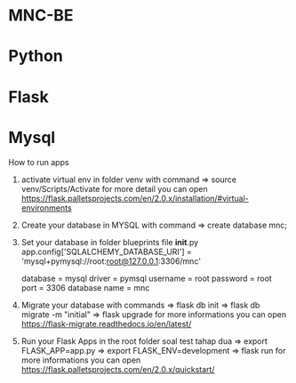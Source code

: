 # MNC-BE
# Python 
# Flask
# Mysql

How to run apps

1. activate virtual env in folder venv with command => source venv/Scripts/Activate
    for more detail you can open https://flask.palletsprojects.com/en/2.0.x/installation/#virtual-environments

2. Create your database in MYSQL with command => create database mnc; 

3. Set your database in folder blueprints file __init__.py
    app.config['SQLALCHEMY_DATABASE_URI'] = 'mysql+pymysql://root:root@127.0.0.1:3306/mnc'

    database = mysql
    driver = pymsql
    username = root
    password = root
    port = 3306
    database name = mnc

4. Migrate your database with commands 
    => flask db init
    => flask db migrate -m "initial"
    => flask upgrade
    for more informations you can open https://flask-migrate.readthedocs.io/en/latest/

5. Run your Flask Apps in the root folder soal test tahap dua
    => export FLASK_APP=app.py
    => export FLASK_ENV=development
    => flask run 
    for more informations you can open https://flask.palletsprojects.com/en/2.0.x/quickstart/


